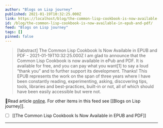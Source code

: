 ```yaml
---
author: "Blogs on Lisp journey"
published: 2021-01-19T10:32:25.000Z
link: https://localhost/blog/the-common-lisp-cookbook-is-now-available-in-epub-and-pdf/
id: /blog/the-common-lisp-cookbook-is-now-available-in-epub-and-pdf/
feed: "Blogs on Lisp journey"
tags: []
pinned: false
---
```

> [!abstract] The Common Lisp Cookbook Is Now Available in EPUB and PDF - 2021-01-19T10:32:25.000Z
> I am glad to announce that the Common Lisp Cookbook is now available in ePub and PDF. It is available for free, and you can pay what you want[1] to say a loud “thank you” and to further support its development. Thanks! This EPUB represents the work on the span of three years where I have been constantly reading, experimenting, asking, discovering tips, tools, libraries and best-practices, built-in or not, all of which should have been easily accessible but were not.

🔗Read article [online](https://localhost/blog/the-common-lisp-cookbook-is-now-available-in-epub-and-pdf/). For other items in this feed see [[Blogs on Lisp journey]].

- [ ] [[The Common Lisp Cookbook Is Now Available in EPUB and PDF]]
- - -

